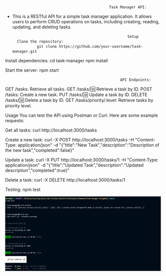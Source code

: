                                                   Task Manager API:

- This is a RESTful API for a simple task manager application. It allows users to perform CRUD operations on tasks, including creating, reading, updating, and deleting tasks.

                                                          Setup
        Clone the repository:
                 git clone https://github.com/your-username/task-manager.git

Install dependencies:
     cd task-manager
      npm install

Start the server:
    npm start

                                                        API Endpoints:
GET /tasks: 
           Retrieve all tasks.
GET /tasks/:id: 
             Retrieve a task by ID.
POST /tasks: 
          Create a new task.
PUT /tasks/:id:
            Update a task by ID.
DELETE /tasks/:id:
              Delete a task by ID.
GET /tasks/priority/:level: 
            Retrieve tasks by priority level.


Usage
You can test the API using Postman or Curl. Here are some example requests:

Get all tasks:
     curl http://localhost:3000/tasks

Create a new task:
            curl -X POST http://localhost:3000/tasks -H "Content-Type: application/json" -d "{\"title\":\"New Task\",\"description\":\"Description of the new task\",\"completed\":false}"

Update a task:
      curl -X PUT http://localhost:3000/tasks/1 -H "Content-Type: application/json" -d "{\"title\":\"Updated Task\",\"description\":\"Updated description\",\"completed\":true}"


Delete a task:
        curl -X DELETE http://localhost:3000/tasks/1

Testing:
npm test

![alt text](image.png)
